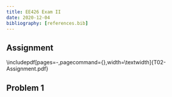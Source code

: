 ```yaml
---
title: EE426 Exam II
date: 2020-12-04
bibliography: [references.bib]
---
```


## Assignment

\includepdf[pages=-,pagecommand={},width=\textwidth]{T02-Assignment.pdf}

## Problem 1